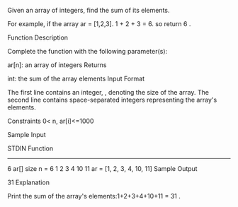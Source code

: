 Given an array of integers, find the sum of its elements.

For example, if the array ar = [1,2,3]. 1 + 2 + 3 = 6. so return 6 .

Function Description

Complete the  function with the following parameter(s):

ar[n]: an array of integers
Returns

int: the sum of the array elements
Input Format

The first line contains an integer, , denoting the size of the array.
The second line contains  space-separated integers representing the array's elements.

Constraints
0< n, ar[i]<=1000

Sample Input

STDIN           Function
-----           --------
6               ar[] size n = 6
1 2 3 4 10 11   ar = [1, 2, 3, 4, 10, 11]
Sample Output

31
Explanation

Print the sum of the array's elements:1+2+3+4+10+11 = 31 .